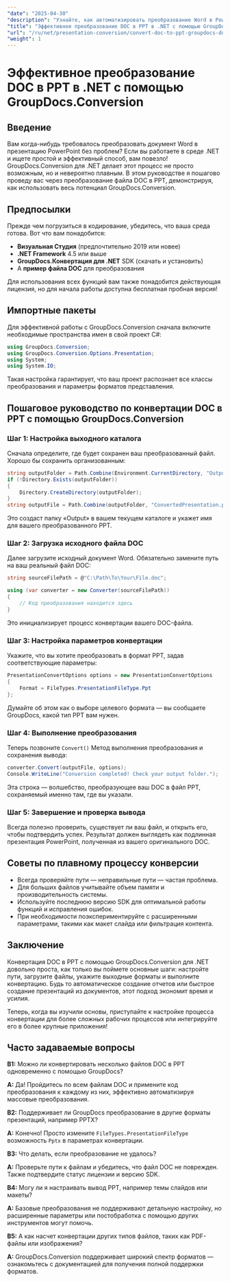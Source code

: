 ```yaml
---
"date": "2025-04-30"
"description": "Узнайте, как автоматизировать преобразование Word в PowerPoint с помощью GroupDocs.Conversion для .NET. Оптимизируйте свои рабочие процессы с документами с помощью этого подробного руководства."
"title": "Эффективное преобразование DOC в PPT в .NET с помощью GroupDocs.Conversion&#58; Подробное руководство"
"url": "/ru/net/presentation-conversion/convert-doc-to-ppt-groupdocs-dotnet/"
"weight": 1
---
```


# Эффективное преобразование DOC в PPT в .NET с помощью GroupDocs.Conversion

## Введение

Вам когда-нибудь требовалось преобразовать документ Word в презентацию PowerPoint без проблем? Если вы работаете в среде .NET и ищете простой и эффективный способ, вам повезло! GroupDocs.Conversion для .NET делает этот процесс не просто возможным, но и невероятно плавным. В этом руководстве я пошагово проведу вас через преобразование файла DOC в PPT, демонстрируя, как использовать весь потенциал GroupDocs.Conversion.


## Предпосылки

Прежде чем погрузиться в кодирование, убедитесь, что ваша среда готова. Вот что вам понадобится:

- **Визуальная Студия** (предпочтительно 2019 или новее)
- **.NET Framework** 4.5 или выше
- **GroupDocs.Конвертация для .NET** SDK (скачать и установить)
- А **пример файла DOC** для преобразования

Для использования всех функций вам также понадобится действующая лицензия, но для начала работы доступна бесплатная пробная версия!


## Импортные пакеты

Для эффективной работы с GroupDocs.Conversion сначала включите необходимые пространства имен в свой проект C#:

```csharp
using GroupDocs.Conversion;
using GroupDocs.Conversion.Options.Presentation;
using System;
using System.IO;
```

Такая настройка гарантирует, что ваш проект распознает все классы преобразования и параметры форматов представления.


## Пошаговое руководство по конвертации DOC в PPT с помощью GroupDocs.Conversion

### Шаг 1: Настройка выходного каталога

Сначала определите, где будет сохранен ваш преобразованный файл. Хорошо бы сохранить организованным:

```csharp
string outputFolder = Path.Combine(Environment.CurrentDirectory, "Output");
if (!Directory.Exists(outputFolder))
{
    Directory.CreateDirectory(outputFolder);
}
string outputFile = Path.Combine(outputFolder, "ConvertedPresentation.ppt");
```

Это создаст папку «Output» в вашем текущем каталоге и укажет имя для вашего преобразованного PPT.


### Шаг 2: Загрузка исходного файла DOC

Далее загрузите исходный документ Word. Обязательно замените путь на ваш реальный файл DOC:

```csharp
string sourceFilePath = @"C:\Path\To\Your\File.doc";

using (var converter = new Converter(sourceFilePath))
{
    // Код преобразования находится здесь
}
```

Это инициализирует процесс конвертации вашего DOC-файла.


### Шаг 3: Настройка параметров конвертации

Укажите, что вы хотите преобразовать в формат PPT, задав соответствующие параметры:

```csharp
PresentationConvertOptions options = new PresentationConvertOptions
{
    Format = FileTypes.PresentationFileType.Ppt
};
```

Думайте об этом как о выборе целевого формата — вы сообщаете GroupDocs, какой тип PPT вам нужен.


### Шаг 4: Выполнение преобразования

Теперь позвоните `Convert()` Метод выполнения преобразования и сохранения вывода:

```csharp
converter.Convert(outputFile, options);
Console.WriteLine("Conversion completed! Check your output folder.");
```

Эта строка — волшебство, преобразующее ваш DOC в файл PPT, сохраняемый именно там, где вы указали.


### Шаг 5: Завершение и проверка вывода

Всегда полезно проверить, существует ли ваш файл, и открыть его, чтобы подтвердить успех. Результат должен выглядеть как подлинная презентация PowerPoint, полученная из вашего оригинального DOC.


## Советы по плавному процессу конверсии

- Всегда проверяйте пути — неправильные пути — частая проблема.
- Для больших файлов учитывайте объем памяти и производительность системы.
- Используйте последнюю версию SDK для оптимальной работы функций и исправления ошибок.
- При необходимости поэкспериментируйте с расширенными параметрами, такими как макет слайда или фильтрация контента.


## Заключение

Конвертация DOC в PPT с помощью GroupDocs.Conversion для .NET довольно проста, как только вы поймете основные шаги: настройте пути, загрузите файлы, укажите выходные форматы и выполните конвертацию. Будь то автоматическое создание отчетов или быстрое создание презентаций из документов, этот подход экономит время и усилия.

Теперь, когда вы изучили основы, приступайте к настройке процесса конвертации для более сложных рабочих процессов или интегрируйте его в более крупные приложения!


## Часто задаваемые вопросы

**В1:** Можно ли конвертировать несколько файлов DOC в PPT одновременно с помощью GroupDocs?  

**А:** Да! Пройдитесь по всем файлам DOC и примените код преобразования к каждому из них, эффективно автоматизируя массовые преобразования.

**В2:** Поддерживает ли GroupDocs преобразование в другие форматы презентаций, например PPTX?  

**А:** Конечно! Просто измените `FileTypes.PresentationFileType` возможность `Pptx` в параметрах конвертации.

**В3:** Что делать, если преобразование не удалось?  

**А:** Проверьте пути к файлам и убедитесь, что файл DOC не поврежден. Также подтвердите статус лицензии и версию SDK.

**В4:** Могу ли я настраивать вывод PPT, например темы слайдов или макеты?  

**А:** Базовые преобразования не поддерживают детальную настройку, но расширенные параметры или постобработка с помощью других инструментов могут помочь.

**В5:** А как насчет конвертации других типов файлов, таких как PDF-файлы или изображения?  

**А:** GroupDocs.Conversion поддерживает широкий спектр форматов — ознакомьтесь с документацией для получения полной поддержки форматов.